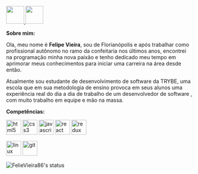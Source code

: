 <p>
  <a href="https://github.com/FelipeVieira86" target="_blank">
    <img src="https://cdn.iconscout.com/icon/free/png-256/github-108-438008.png" width="48px" height="48px">
  </a> 
  <a href="https://www.linkedin.com/in/felipevieira1986/" target="_blank">
    <img src="https://i.ibb.co/Kx2GSrT/linkedin.png" width="48px" height="48px">
  </a>
</p>

**Sobre mim:**

Ola, meu nome é **Felipe Vieira**, sou de Florianópolis e após trabalhar como profissional autônomo no ramo da confeitaria nos últimos anos, encontrei na programação minha nova paixão e tenho dedicado meu tempo em aprimorar meus conhecimentos para iniciar uma carreira na área desde então.

Atualmente sou estudante de desenvolvimento de software da TRYBE, uma escola que em sua metodologia de ensino provoca em seus alunos uma experiência real do dia a dia de trabalho de um desenvolvedor de software , com muito trabalho em equipe e mão na massa. 

**Competências:**

<p>
  <img src="https://devicons.github.io/devicon/devicon.git/icons/html5/html5-original-wordmark.svg" alt="html5" width="40" height="40"/> 
  <img src="https://devicons.github.io/devicon/devicon.git/icons/css3/css3-original-wordmark.svg" alt="css3" width="40" height="40"/> 
  <img src="https://devicons.github.io/devicon/devicon.git/icons/javascript/javascript-original.svg" alt="javascript" width="40" height="40"/> 
  <img src="https://devicons.github.io/devicon/devicon.git/icons/react/react-original-wordmark.svg" alt="react" width="40" height="40"/> 
  <img src="https://devicons.github.io/devicon/devicon.git/icons/redux/redux-original.svg" alt="redux" width="40" height="40"/> 
</p>
<p>
  <img src="https://devicons.github.io/devicon/devicon.git/icons/linux/linux-original.svg" alt="linux" width="40" height="40" />
  <img src="https://devicons.github.io/devicon/devicon.git/icons/git/git-original.svg" alt="git" width="40" height="40"/> 
</p>

![FelieVieira86's status](https://github-readme-stats.vercel.app/api?username=FelipeVieira86&show_icons=true&title_color=ffffff&icon_color=34abeb&text_color=daf7dc&bg_color=151515)
